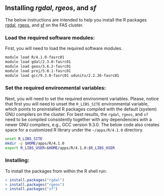 ## Installing *rgdal*, *rgeos*, and *sf*

The below instructions are intended to help you install the R packages [rgdal](https://cran.r-project.org/web/packages/rgdal/index.html), [rgeos](https://cran.r-project.org/web/packages/rgeos/index.html), and [sf](https://r-spatial.github.io/sf) on the FAS cluster.

### Load the required software modules:

First, you will need to load the required software modules.

```bash
module load R/4.1.0-fasrc01
module load gdal/2.3.0-fasrc01
module load geos/3.6.2-fasrc01
module load proj/5.0.1-fasrc01
module load gcc/9.3.0-fasrc01 udunits/2.2.26-fasrc01
```

### Set the required environmental variables:

Next, you will need to set the required environment variables. Please, notice that first you will need to unset the <code>R\_LIBS\_SITE</code> environmental variable, which points to preinstalled R packages compiled with the default (system) GNU compilers on the cluster. For best results, the <code>rgdal</code>, <code>rgeos</code>, and <code>sf</code> need to be compiled consistently together with any dependencies with a newer GNU compilers, e.g., GCC version 9.3.0. The below code also creates space for a customized R library under the <code>~/apps/R/4.1.0</code> directory. 

```bash
unset R_LIBS_SITE
mkdir -p $HOME/apps/R/4.1.0
export R_LIBS_USER=$HOME/apps/R/4.1.0:$R_LIBS_USER
```

### Installing:

To install the packages from within the R shell run:

```r
> install.packages("rgdal")
> install.packages("rgeos")
> install.packages("sf")
```